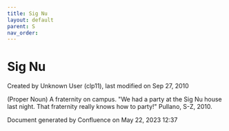 ```yaml
---
title: Sig Nu
layout: default
parent: S
nav_order:
---
```


# Sig Nu

Created by  Unknown User (clp11), last modified on Sep 27, 2010

(Proper Noun) A fraternity on campus. &quot;We had a party at the Sig Nu house last night. That fraternity really knows how to party!&quot; Pullano, S-Z, 2010.

Document generated by Confluence on May 22, 2023 12:37


